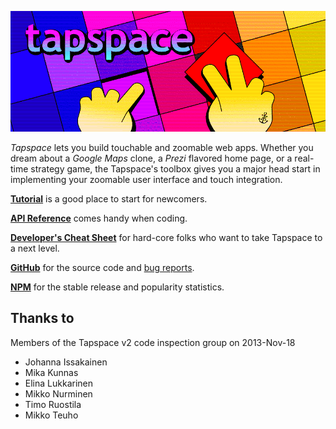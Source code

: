 ![tapspace](banner.png?raw=true)

*Tapspace* lets you build touchable and zoomable web apps. Whether you dream about a *Google Maps* clone, a *Prezi* flavored home page, or a real-time strategy game, the Tapspace's toolbox gives you a major head start in implementing your zoomable user interface and touch integration.

[**Tutorial**](tutorial/) is a good place to start for newcomers.

[**API Reference**](api/) comes handy when coding.

[**Developer's Cheat Sheet**](dev/) for hard-core folks who want to take Tapspace to a next level.

[**GitHub**](https://github.com/taataa/tapspace) for the source code and [bug reports](https://github.com/taataa/tapspace/issues).

[**NPM**](https://www.npmjs.com/package/tapspace) for the stable release and popularity statistics.

## Thanks to

Members of the Tapspace v2 code inspection group on 2013-Nov-18
- Johanna Issakainen
- Mika Kunnas
- Elina Lukkarinen
- Mikko Nurminen
- Timo Ruostila
- Mikko Teuho
